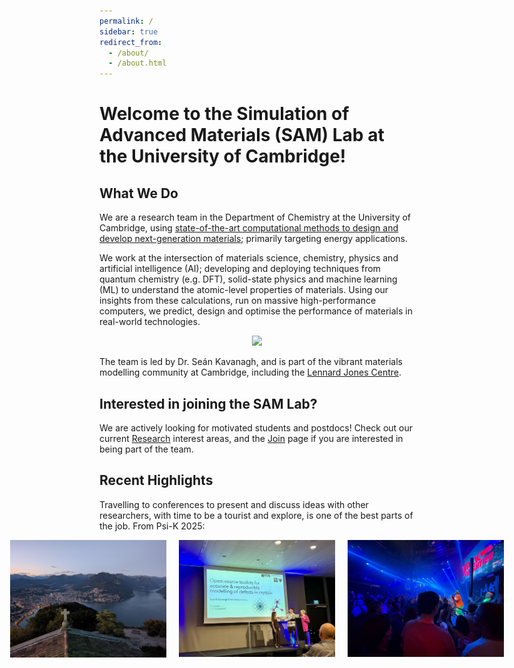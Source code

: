 ```yaml
---
permalink: /
sidebar: true
redirect_from: 
  - /about/
  - /about.html
---
```


<style>
html:not([data-theme="dark"]) body {
    background-image: url('/images/Faded_AgBiS2_15pct_NC_Cover_Image.jpg');
    background-size: cover;
    background-position: center;
    background-repeat: no-repeat;
    background-attachment: fixed;
    position: relative;
}
</style>

# Welcome to the **Simulation of Advanced Materials** (SAM) Lab at the University of Cambridge!

## What We Do
We are a research team in the Department of Chemistry at the University of Cambridge, using <u>state-of-the-art computational methods to design and develop next-generation materials</u>; primarily targeting energy applications. 

We work at the intersection of materials science, chemistry, physics and artificial intelligence (AI); developing and deploying techniques from quantum chemistry (e.g. DFT), solid-state physics and machine learning (ML) to understand the atomic-level properties of materials.
Using our insights from these calculations, run on massive high-performance computers, we predict, design and optimise the performance of materials in real-world technologies. 

<div style="text-align: center; margin-bottom: 10px;">
  <img width="700" src="/images/SAM_Lab_Summary.png">
</div>

The team is led by Dr. Seán Kavanagh, and is part of the vibrant materials modelling community at Cambridge, including the [Lennard Jones Centre](https://ljc.group.cam.ac.uk/).

## Interested in joining the SAM Lab?
We are actively looking for motivated students and postdocs! 
Check out our current [Research](Research) interest areas, and the [Join](Join) page if you are interested in being part of the team.

<!-- <br>
<a href="https://doi.org/10.1039/D1SC03775G">
  <img align="left" width="375" src="/images/Chem_Sci_Cover.png">
</a>
<a href="https://doi.org/10.1039/D1MH00764E">
  <img align="right" width="375" src="/images/MH_Cover.png">
</a> -->

## Recent Highlights
Travelling to conferences to present and discuss ideas with other researchers, with time to be a tourist and explore, is one of the best parts of the job. From Psi-K 2025:

<div style="display: flex; justify-content: center; align-items: flex-start; gap: 20px; margin-bottom: 20px;">
  <img style="display: block;" width="250" src="/images/PsiK_2025_Lugano.jpg" alt="PsiK 2025 Lugano">
  <img style="display: block;" width="250" src="/images/PsiK_2025_CECI.jpeg" alt="PsiK 2025 CECI">
  <img style="display: block;" width="250" src="/images/PsiK_2025_Party.jpeg" alt="PsiK 2025 Party">
</div>